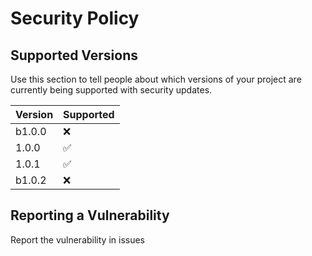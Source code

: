 # Security Policy

## Supported Versions

Use this section to tell people about which versions of your project are
currently being supported with security updates.

| Version | Supported          |
| ------- | ------------------ |
| b1.0.0  | :x:                |
| 1.0.0   | :white_check_mark:                |
| 1.0.1   | :white_check_mark: |
| b1.0.2  | :x:                |

## Reporting a Vulnerability

Report the vulnerability in issues
